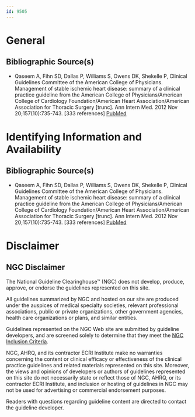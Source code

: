 ```yaml
---
id: 9505
---
```


# General

## Bibliographic Source(s)

- Qaseem A, Fihn SD, Dallas P, Williams S, Owens DK, Shekelle P, Clinical Guidelines Committee of the American College of Physicians. Management of stable ischemic heart disease: summary of a clinical practice guideline from the American College of Physicians/American College of Cardiology Foundation/American Heart Association/American Association for Thoracic Surgery [trunc]. Ann Intern Med. 2012 Nov 20;157(10):735-743. [333 references] [ PubMed ](http://www.ncbi.nlm.nih.gov/entrez/query.fcgi?cmd=Retrieve&db=pubmed&dopt=Abstract&list_uids=23165665)

# Identifying Information and Availability

## Bibliographic Source(s)

- Qaseem A, Fihn SD, Dallas P, Williams S, Owens DK, Shekelle P, Clinical Guidelines Committee of the American College of Physicians. Management of stable ischemic heart disease: summary of a clinical practice guideline from the American College of Physicians/American College of Cardiology Foundation/American Heart Association/American Association for Thoracic Surgery [trunc]. Ann Intern Med. 2012 Nov 20;157(10):735-743. [333 references] [ PubMed ](http://www.ncbi.nlm.nih.gov/entrez/query.fcgi?cmd=Retrieve&db=pubmed&dopt=Abstract&list_uids=23165665)

# Disclaimer

## NGC Disclaimer

The National Guideline Clearinghouse™ (NGC) does not develop, produce, approve, or endorse the guidelines represented on this site.

All guidelines summarized by NGC and hosted on our site are produced under the auspices of medical specialty societies, relevant professional associations, public or private organizations, other government agencies, health care organizations or plans, and similar entities.

Guidelines represented on the NGC Web site are submitted by guideline developers, and are screened solely to determine that they meet the [NGC Inclusion Criteria](/help-and-about/summaries/inclusion-criteria).

NGC, AHRQ, and its contractor ECRI Institute make no warranties concerning the content or clinical efficacy or effectiveness of the clinical practice guidelines and related materials represented on this site. Moreover, the views and opinions of developers or authors of guidelines represented on this site do not necessarily state or reflect those of NGC, AHRQ, or its contractor ECRI Institute, and inclusion or hosting of guidelines in NGC may not be used for advertising or commercial endorsement purposes.

Readers with questions regarding guideline content are directed to contact the guideline developer.

